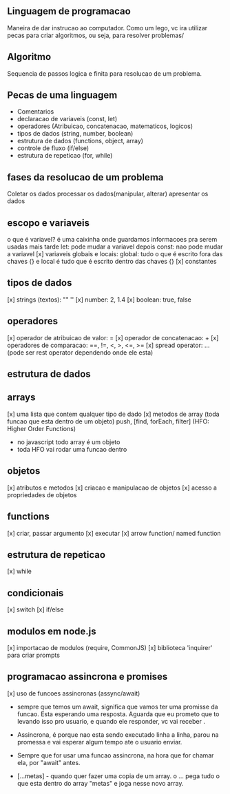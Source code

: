 ## Linguagem de programacao
Maneira de dar instrucao ao computador. Como um lego, vc ira utilizar pecas para criar algoritmos, ou seja, para resolver problemas/

## Algoritmo
Sequencia de passos logica e finita para resolucao de um problema.

## Pecas de uma linguagem
- Comentarios
- declaracao de variaveis (const, let)
- operadores (Atribuicao, concatenacao, matematicos, logicos)
- tipos de dados (string, number, boolean) 
- estrutura de dados (functions, object, array)
- controle de fluxo (if/else)
- estrutura de repeticao (for, while)

## fases da resolucao de um problema
Coletar os dados
processar os dados(manipular, alterar)
apresentar os dados

## escopo e variaveis
o que é variavel? é uma caixinha onde guardamos informacoes pra serem usadas mais tarde
let: pode mudar a variavel depois
const: nao pode mudar a variavel
[x] variaveis globais e locais: global: tudo o que é escrito fora das chaves {} e local é tudo que é escrito dentro das chaves {}
[x] constantes

## tipos de dados
[x] strings (textos): "" '' 
[x] number: 2, 1.4
[x] boolean: true, false

## operadores
[x] operador de atribuicao de valor: =
[x] operador de concatenacao: +
[x] operadores de comparacao: ==, !=, <, >, <=, >=
[x] spread operator: ... (pode ser rest operator dependendo onde ele esta)

## estrutura de dados

## arrays
[x] uma lista que contem qualquer tipo de dado
[x] metodos de array (toda funcao que esta dentro de um objeto) push, [find, forEach, filter] (HFO: Higher Order Functions) 
- no javascript todo array é um objeto
- toda HFO vai rodar uma funcao dentro

## objetos
[x] atributos e metodos
[x] criacao e manipulacao de objetos
[x] acesso a propriedades de objetos

## functions
[x] criar, passar argumento
[x] executar
[x] arrow function/ named function

## estrutura de repeticao
[x] while

## condicionais
[x] switch
[x] if/else

## modulos em node.js
[x] importacao de modulos (require, CommonJS)
[x] biblioteca 'inquirer' para criar prompts

## programacao assincrona e promises
[x] uso de funcoes assincronas (assync/await) 
- sempre que temos um await, significa que vamos ter uma promisse da funcao. Esta esperando uma resposta. Aguarda que eu prometo que to levando isso pro usuario, e quando ele responder, vc vai receber .
- Assincrona, é porque nao esta sendo executado linha a linha, parou na promessa e vai esperar algum tempo ate o usuario enviar.
- Sempre que for usar uma funcao assincrona, na hora que for chamar ela, por "await" antes.

- [...metas] - quando quer fazer uma copia de um array. o ... pega tudo o que esta dentro do array "metas" e joga nesse novo array.
